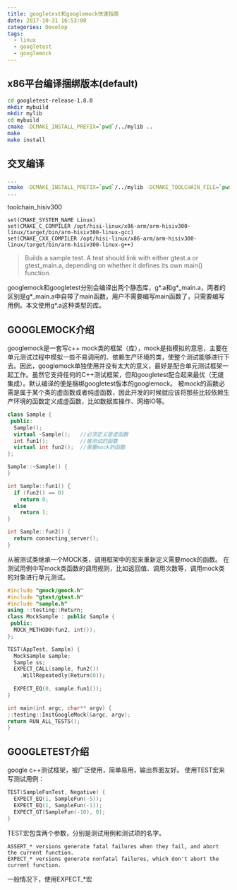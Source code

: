 ```yaml
---
title: googletest和googlemock快速指南
date: 2017-10-31 16:53:00
categories: Develop
tags:
  - linux
  - googletest
  - googlemock
---
```


## x86平台编译捆绑版本(default)
```sh
cd googletest-release-1.8.0
mkdir mybuild
mkdir mylib
cd mybuild
cmake -DCMAKE_INSTALL_PREFIX=`pwd`/../mylib ..
make
make install
```
<!-- more -->

## 交叉编译
```sh
...
cmake -DCMAKE_INSTALL_PREFIX=`pwd`/../mylib -DCMAKE_TOOLCHAIN_FILE=`pwd`/../toolchain_hisiv300 ..
...
```

toolchain_hisiv300

```
set(CMAKE_SYSTEM_NAME Linux)
set(CMAKE_C_COMPILER /opt/hisi-linux/x86-arm/arm-hisiv300-linux/target/bin/arm-hisiv300-linux-gcc)
set(CMAKE_CXX_COMPILER /opt/hisi-linux/x86-arm/arm-hisiv300-linux/target/bin/arm-hisiv300-linux-g++)
```
> Builds a sample test. A test should link with either gtest.a or gtest_main.a, depending on whether it defines its own main() function.

googlemock和googletest分别会编译出两个静态库，g*.a和g*_main.a，两者的区别是g*_main.a中自带了main函数，用户不需要编写main函数了，只需要编写用例。本文使用g*.a这种类型的库。

## GOOGLEMOCK介绍
googlemock是一套写c++ mock类的框架（库），mock是指模拟的意思，主要在单元测试过程中模拟一些不易调用的、依赖生产环境的类，使整个测试能够进行下去。因此，googlemock单独使用并没有太大的意义，最好是配合单元测试框架一起工作。虽然它支持任何的C++测试框架，但和googletest配合起来最优（无缝集成）。默认编译的便是捆绑googletest版本的googlemock。
被mock的函数必需是属于某个类的虚函数或者纯虚函数，因此开发的时候就应该将那些比较依赖生产环境的函数定义成虚函数，比如数据库操作、网络IO等。

```c++
class Sample {
 public:
  Sample();
  virtual ~Sample();   //必须定义是虚函数
  int fun1();          //被测试的函数
  virtual int fun2();  //需要mock的函数
};

Sample::~Sample() {
}

int Sample::fun1() {
  if (fun2() == 0) 
    return 0;
  else
    return 1;
}

int Sample::fun2() {
  return connecting_server();
}
```
从被测试类继承一个MOCK类，调用框架中的宏来重新定义需要mock的函数。
在测试用例中写mock类函数的调用规则，比如返回值、调用次数等，调用mock类的对象进行单元测试。

```c++
#include "gmock/gmock.h"
#include "gtest/gtest.h"
#include "sample.h"
using ::testing::Return;
class MockSample : public Sample {
 public:
  MOCK_METHOD0(fun2, int());
};

TEST(AppTest, Sample) {
  MockSample sample;
  Sample ss;
  EXPECT_CALL(sample, fun2())
    .WillRepeatedly(Return(0));
  
  EXPECT_EQ(0, sample.fun1());
}

int main(int argc, char** argv) {
::testing::InitGoogleMock(&argc, argv);
return RUN_ALL_TESTS();
}
```

## GOOGLETEST介绍
google c++测试框架，被广泛使用，简单易用，输出界面友好。
使用TEST宏来写测试用例：

```c++
TEST(SampleFunTest, Negative) {
  EXPECT_EQ(1, SampleFun(-5));
  EXPECT_EQ(1, SampleFun(-1));
  EXPECT_GT(SampleFun(-10), 0);
}
```
TEST宏包含两个参数，分别是测试用例和测试项的名字。

```
ASSERT_* versions generate fatal failures when they fail, and abort the current function.
EXPECT_* versions generate nonfatal failures, which don't abort the current function.
```
一般情况下，使用EXPECT_*宏